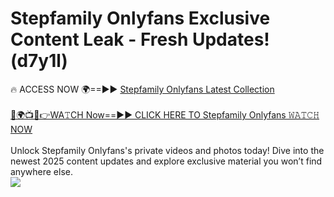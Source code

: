 # Stepfamily Onlyfans Exclusive Content Leak - Fresh Updates! (d7y1l)

🔥 ACCESS NOW 🌍==►► <a href="https://tinyurl.com/kvy9nzfs" rel="nofollow">Stepfamily Onlyfans Latest Collection</a>
<br><br>
[🔴🌍📺📱👉WA𝚃CH Now==►► CLICK HERE TO Stepfamily Onlyfans 𝚆𝙰𝚃𝙲𝙷 NOW](https://tinyurl.com/kvy9nzfs)
<br><br>
Unlock Stepfamily Onlyfans's private videos and photos today! Dive into the newest 2025 content updates and explore exclusive material you won’t find anywhere else.
<br>
<a href="https://tinyurl.com/kvy9nzfs" rel="nofollow" data-target="animated-image.originalLink"><img src="https://camo.githubusercontent.com/8a4f000d20f83aca3bf7ec5f350d767afa0574a8a352519fd8cfa583a6f93a33/68747470733a2f2f692e696d6775722e636f6d2f644a486b345a712e676966" data-canonical-src="https://i.imgur.com/dJHk4Zq.gif" style="max-width: 100%; display: inline-block;" data-target="animated-image.originalImage"></a>
<br>
